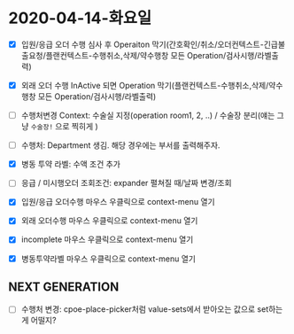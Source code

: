 # 2020-04-14-화요일
- [x] 입원/응급 오더 수행 심사 후 Operaiton 막기(간호확인/취소/오더컨텍스트-긴급불출요청/플랜컨텍스트-수행취소,삭제/약수행창 모든 Operation/검사시행/라벨출력)
- [x] 외래 오더 수행 InActive 되면 Operation 막기(플랜컨텍스트-수행취소,삭제/약수행창 모든 Operation/검사시행/라벨출력)
- [ ] 수행처변경 Context: 수술실 지정(operation room1, 2, ..) / 수술장 분리(얘는 그냥 `수술장!` 으로 찍히게 )
- [ ] 수행처: Department 생김. 해당 경우에는 부서를 출력해주자.
- [x] 병동 투약 라벨: 수액 조건 추가
- [ ] 응급 / 미시행오더 조회조건: expander 펼쳐질 때/날짜 변경/조회
- [x] 입원/응급 오더수행 마우스 우클릭으로 context-menu 열기
- [x] 외래 오더수행 마우스 우클릭으로 context-menu 열기
- [x] incomplete 마우스 우클릭으로 context-menu 열기
- [x] 병동투약라벨 마우스 우클릭으로 context-menu 열기


## NEXT GENERATION
- [ ] 수행처 변경: cpoe-place-picker처럼 value-sets에서 받아오는 값으로 set하는게 어떨지?